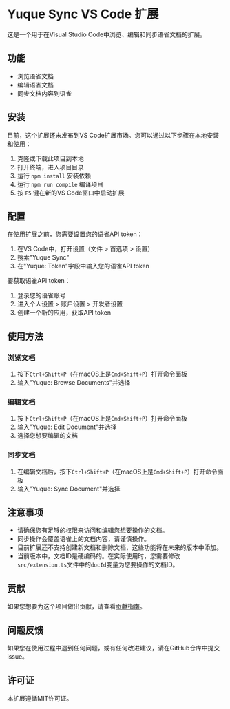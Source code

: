 # Yuque Sync VS Code 扩展

这是一个用于在Visual Studio Code中浏览、编辑和同步语雀文档的扩展。

## 功能

- 浏览语雀文档
- 编辑语雀文档
- 同步文档内容到语雀

## 安装

目前，这个扩展还未发布到VS Code扩展市场。您可以通过以下步骤在本地安装和使用：

1. 克隆或下载此项目到本地
2. 打开终端，进入项目目录
3. 运行 `npm install` 安装依赖
4. 运行 `npm run compile` 编译项目
5. 按 `F5` 键在新的VS Code窗口中启动扩展

## 配置

在使用扩展之前，您需要设置您的语雀API token：

1. 在VS Code中，打开设置（文件 > 首选项 > 设置）
2. 搜索"Yuque Sync"
3. 在"Yuque: Token"字段中输入您的语雀API token

要获取语雀API token：
1. 登录您的语雀账号
2. 进入个人设置 > 账户设置 > 开发者设置
3. 创建一个新的应用，获取API token

## 使用方法

### 浏览文档

1. 按下`Ctrl+Shift+P`（在macOS上是`Cmd+Shift+P`）打开命令面板
2. 输入"Yuque: Browse Documents"并选择

### 编辑文档

1. 按下`Ctrl+Shift+P`（在macOS上是`Cmd+Shift+P`）打开命令面板
2. 输入"Yuque: Edit Document"并选择
3. 选择您想要编辑的文档

### 同步文档

1. 在编辑文档后，按下`Ctrl+Shift+P`（在macOS上是`Cmd+Shift+P`）打开命令面板
2. 输入"Yuque: Sync Document"并选择

## 注意事项

- 请确保您有足够的权限来访问和编辑您想要操作的文档。
- 同步操作会覆盖语雀上的文档内容，请谨慎操作。
- 目前扩展还不支持创建新文档和删除文档，这些功能将在未来的版本中添加。
- 当前版本中，文档ID是硬编码的。在实际使用时，您需要修改`src/extension.ts`文件中的`docId`变量为您要操作的文档ID。

## 贡献

如果您想要为这个项目做出贡献，请查看[贡献指南](CONTRIBUTING.md)。

## 问题反馈

如果您在使用过程中遇到任何问题，或有任何改进建议，请在GitHub仓库中提交issue。

## 许可证

本扩展遵循MIT许可证。